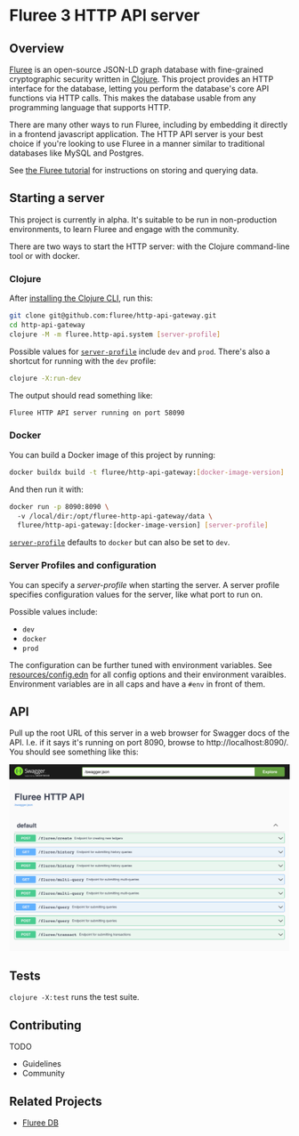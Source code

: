 # Fluree 3 HTTP API server

## Overview

[Fluree](https://flur.ee/) is an open-source JSON-LD graph database with
fine-grained cryptographic security written in [Clojure](https://clojure.org/).
This project provides an HTTP interface for the database, letting you perform
the database's core API functions via HTTP calls. This makes the database usable
from any programming language that supports HTTP.

There are many other ways to run Fluree, including by embedding it directly in a
frontend javascript application. The HTTP API server is your best choice if
you're looking to use Fluree in a manner similar to traditional databases like
MySQL and Postgres.

See [the Fluree
tutorial](https://next.developers.flur.ee/docs/learn/tutorial/introduction/) for
instructions on storing and querying data.

## Starting a server

This project is currently in alpha. It's suitable to be run in non-production
environments, to learn Fluree and engage with the community.

There are two ways to start the HTTP server: with the Clojure command-line tool
or with docker.

### Clojure

After [installing the Clojure CLI](https://clojure.org/guides/install_clojure),
run this:

``` sh
git clone git@github.com:fluree/http-api-gateway.git
cd http-api-gateway
clojure -M -m fluree.http-api.system [server-profile]
```

Possible values for [`server-profile`](#server-profiles-and-configuration) include `dev` and
`prod`. There's also a shortcut for running with the `dev` profile:

``` sh
clojure -X:run-dev
```

The output should read something like:

``` sh
Fluree HTTP API server running on port 58090
```

### Docker

You can build a Docker image of this project by running:

``` sh
docker buildx build -t fluree/http-api-gateway:[docker-image-version]
```

And then run it with:

``` sh
docker run -p 8090:8090 \ 
  -v /local/dir:/opt/fluree-http-api-gateway/data \ 
  fluree/http-api-gateway:[docker-image-version] [server-profile]
```

[`server-profile`](#server-profiles-and-configuration) defaults to `docker` but
can also be set to `dev`.

### Server Profiles and configuration

You can specify a _server-profile_ when starting the server. A server profile
specifies configuration values for the server, like what port to run on.

Possible values include:

* `dev`
* `docker`
* `prod`

The configuration can be further tuned with environment variables. See
[resources/config.edn](resources/config.edn) for all config options and their
environment varaibles. Environment variables are in all caps and have a `#env`
in front of them.

## API

Pull up the root URL of this server in a web browser for Swagger docs of the
API. I.e. if it says it's running on port 8090, browse to
http://localhost:8090/. You should see something like this:

![](docs/images/swagger-api.png)

## Tests

`clojure -X:test` runs the test suite.

## Contributing

TODO

* Guidelines
* Community

## Related Projects

* [Fluree DB](https://github.com/fluree/db)
